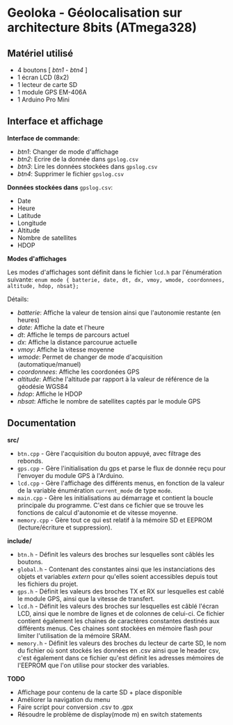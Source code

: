 # Geoloka - Géolocalisation sur architecture 8bits (ATmega328)

## Matériel utilisé
- 4 boutons [ _btn1_ - _btn4_ ]
- 1 écran LCD (8x2)
- 1 lecteur de carte SD
- 1 module GPS EM-406A
- 1 Arduino Pro Mini

## Interface et affichage

**Interface de commande**:
- _btn1_: Changer de mode d'affichage
- _btn2_: Ecrire de la donnée dans `gpslog.csv`
- _btn3_: Lire les données stockées dans `gpslog.csv`
- _btn4_: Supprimer le fichier `gpslog.csv`

**Données stockées dans** `gpslog.csv`:
- Date
- Heure
- Latitude
- Longitude
- Altitude
- Nombre de satellites
- HDOP

**Modes d'affichages**

Les modes d'affichages sont définit dans le fichier `lcd.h` par l'énumération suivante:
`enum mode { batterie, date, dt, dx, vmoy, wmode, coordonnees, altitude, hdop, nbsat};`

Détails:
- _batterie_: Affiche la valeur de tension ainsi que l'autonomie restante (en heures)
- _date_: Affiche la date et l'heure
- _dt_: Affiche le temps de parcours actuel
- _dx_: Affiche la distance parcourue actuelle
- _vmoy_: Affiche la vitesse moyenne
- _wmode_: Permet de changer de mode d'acquisition (automatique/manuel)
- _coordonnees_: Affiche les coordonées GPS
- _altitude_: Affiche l'altitude par rapport à la valeur de référence de la géodésie WGS84
- _hdop_: Affiche le HDOP
- _nbsat_: Affiche le nombre de satellites captés par le module GPS

## Documentation

  **src/**
- `btn.cpp` - Gère l'acquisition du bouton appuyé, avec filtrage des rebonds.
- `gps.cpp` - Gère l'initialisation du gps et parse le flux de donnée reçu pour l'envoyer du module GPS à l'Arduino.
- `lcd.cpp` - Gère l'affichage des différents menus, en fonction de la valeur de la variable énumération `current_mode` de type `mode`.
- `main.cpp` - Gère les initialisations au démarrage et contient la boucle principale du programme. C'est dans ce fichier que se trouve les fonctions de calcul d'autonomie et de vitesse moyenne.
- `memory.cpp` - Gère tout ce qui est relatif à la mémoire SD et EEPROM (lecture/écriture et suppression).

**include/**
- `btn.h` - Définit les valeurs des broches sur lesquelles sont câblés les boutons.
- `global.h` - Contenant des constantes ainsi que les instanciations des objets et variables _extern_ pour qu'elles soient accessibles depuis tout les fichiers du projet.
- `gps.h` - Définit les valeurs des broches TX et RX sur lesquelles est cablé le module GPS, ainsi que la vitesse de transfert.
- `lcd.h` - Définit les valeurs des broches sur lesquelles est câblé l'écran LCD, ainsi que le nombre de lignes et de colonnes de celui-ci.
Ce fichier contient également les chaines de caractères constantes destinés aux différents menus. Ces chaines sont stockées en mémoire flash pour limiter
l'utilisation de la mémoire SRAM.
- `memory.h` - Définit les valeurs des broches du lecteur de carte SD, le nom du fichier où sont stockés les données en .csv ainsi que le header csv,
c'est également dans ce fichier qu'est définit les adresses mémoires de l'EEPROM que l'on utilise pour stocker des variables.



**TODO**
- Affichage pour contenu de la carte SD + place disponible
- Améliorer la navigation du menu
- Faire script pour conversion .csv to .gpx
- Résoudre le problème de display(mode m) en switch statements
